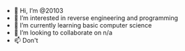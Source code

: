 - 👋 Hi, I’m @20103
- 👀 I’m interested in reverse engineering and programming
- 🌱 I’m currently learning basic computer science
- 💞️ I’m looking to collaborate on n/a
- 📫 Don't

<!---
20103/20103 is a ✨ special ✨ repository because its `README.md` (this file) appears on your GitHub profile.
You can click the Preview link to take a look at your changes.
--->
